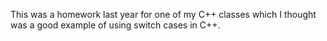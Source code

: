 This was a homework last year for one of my C++ classes which I thought was a good example of using switch cases in C++.
